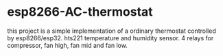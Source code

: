 # esp8266-AC-thermostat
this project is a simple implementation of a ordinary thermostat controlled by esp8266/esp32.
hts221 temperature and humidity sensor. 
4 relays for compressor, fan high, fan mid and fan low. 

